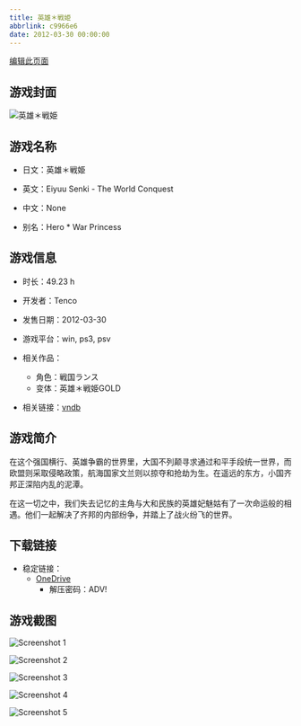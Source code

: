 ```yaml
---
title: 英雄＊戦姫
abbrlink: c9966e6
date: 2012-03-30 00:00:00
---
```

[编辑此页面](https://github.com/ACG-3/ADV3-source/blob/main/source/_posts/games/%E8%8B%B1%E9%9B%84%EF%BC%8A%E6%88%A6%E5%A7%AB.md)

## 游戏封面

![英雄＊戦姫](https://pan.timero.xyz/d/onedrive/img_lib_001/%E8%8B%B1%E9%9B%84%EF%BC%8A%E6%88%A6%E5%A7%AB_cover.avif)


## 游戏名称

- 日文：英雄＊戦姫
- 英文：Eiyuu Senki - The World Conquest
- 中文：None

- 别名：Hero * War Princess


## 游戏信息

- 时长：49.23 h
- 开发者：Tenco
- 发售日期：2012-03-30
- 游戏平台：win, ps3, psv
- 相关作品：
   - 角色：戦国ランス
   - 变体：英雄＊戦姫GOLD

- 相关链接：[vndb](https://vndb.org/v6458)


## 游戏简介

在这个强国横行、英雄争霸的世界里，大国不列颠寻求通过和平手段统一世界，而欧盟则采取侵略政策，航海国家文兰则以掠夺和抢劫为生。在遥远的东方，小国齐邦正深陷内乱的泥潭。

在这一切之中，我们失去记忆的主角与大和民族的英雄妃魅姑有了一次命运般的相遇。他们一起解决了齐邦的内部纷争，并踏上了战火纷飞的世界。




## 下载链接

- 稳定链接：
    - [OneDrive](https://pan.timero.xyz/onedrive/adv_lib_001/%E8%8B%B1%E9%9B%84%EF%BC%8A%E6%88%A6%E5%A7%AB)
        - 解压密码：ADV!



## 游戏截图


![Screenshot 1](https://pan.timero.xyz/d/onedrive/img_lib_001/%E8%8B%B1%E9%9B%84%EF%BC%8A%E6%88%A6%E5%A7%AB_Screenshot_1.avif)

![Screenshot 2](https://pan.timero.xyz/d/onedrive/img_lib_001/%E8%8B%B1%E9%9B%84%EF%BC%8A%E6%88%A6%E5%A7%AB_Screenshot_2.avif)

![Screenshot 3](https://pan.timero.xyz/d/onedrive/img_lib_001/%E8%8B%B1%E9%9B%84%EF%BC%8A%E6%88%A6%E5%A7%AB_Screenshot_3.avif)

![Screenshot 4](https://pan.timero.xyz/d/onedrive/img_lib_001/%E8%8B%B1%E9%9B%84%EF%BC%8A%E6%88%A6%E5%A7%AB_Screenshot_4.avif)

![Screenshot 5](https://pan.timero.xyz/d/onedrive/img_lib_001/%E8%8B%B1%E9%9B%84%EF%BC%8A%E6%88%A6%E5%A7%AB_Screenshot_5.avif)

